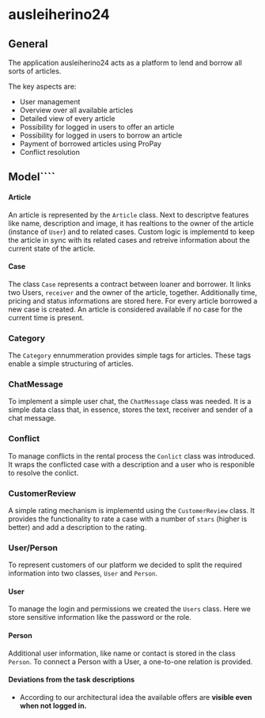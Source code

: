 # ausleiherino24

## General

The application ausleiherino24 acts as a platform to lend and borrow all sorts of articles.

The key aspects are:

* User management
* Overview over all available articles
* Detailed view of every article
* Possibility for logged in users to offer an article
* Possibility for logged in users to borrow an       article
* Payment of borrowed articles using ProPay
* Conflict resolution

## Model````

#### Article
An article is represented by the `Article` class. Next to descriptve features like name, description and image, it has realtions to the owner of the article (instance of `User`) and to related cases. Custom logic is implementd to keep the article in sync with its related cases and retreive information about the current state of the article.

#### Case
The class `Case` represents a contract between loaner and borrower. It links two Users, `receiver` and the owner of the article, together.
Additionally time, pricing and status informations are stored here. For every article borrowed a new case is created.
An article is considered available if no case for the current time is present.

### Category
The `Category` ennummeration provides simple tags for articles.
These tags enable a simple structuring of articles.

### ChatMessage

To implement a simple user chat, the `ChatMessage` class was needed. It is a simple data class that, in essence, stores the text, receiver and sender of a chat message.

### Conflict

To manage conflicts in the rental process the `Conlict` class was introduced. It wraps the conflicted case with a description and a user who is responible to resolve the conlict.

### CustomerReview

A simple rating mechanism is implementd using the `CustomerReview` class. It provides the functionality to rate a case with a number of `stars` (higher is better) and add a description to the rating.

### User/Person

To represent customers of our platform we decided to split the required information into two classes, `User` and  `Person`.

#### User
To manage the login and permissions we created the `Users` class. Here we store sensitive information like the password or the role.

#### Person
Additional user information, like name or contact is stored in the class `Person`. To connect a Person with a User, a one-to-one relation is provided.

#### Deviations from the task descriptions
* According to our architectural idea the available offers are **visible even when not logged in.**
